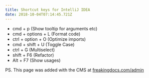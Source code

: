 ```yaml
---
title: Shortcut keys for IntelliJ IDEA
date: 2018-10-04T07:14:45.721Z
---
```

* cmd + p (Show tooltip for arguments etc)
* cmd + options + L (Format code)
* ctrl + option + O (Optimize imports)
* cmd + shift + U (Toggle Case)
* ctrl + G (Multiselect)
* shift + F6 (Refactor)
* Alt + F7 (Show usages)

PS. This page was added with the CMS at [freakingdocs.com/admin](https://freakingdocs.com/admin)
